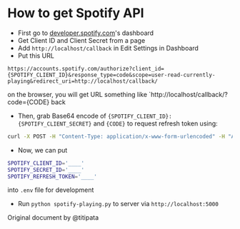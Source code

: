 # How to get Spotify API

- First go to [developer.spotify.com](https://developer.spotify.com/)'s dashboard
- Get Client ID and Client Secret from a page
- Add `http://localhost/callback` in Edit Settings in Dashboard
- Put this URL 

```
https://accounts.spotify.com/authorize?client_id={SPOTIFY_CLIENT_ID}&response_type=code&scope=user-read-currently-playing&redirect_uri=http://localhost/callback/
```

 on the browser, you will get URL something like `http://localhost/callback/?code={CODE}  back
- Then, grab Base64 encode of `{SPOTIFY_CLIENT_ID}:{SPOTIFY_CLIENT_SECRET}` and `{CODE}` to request refresh token using:

```sh
curl -X POST -H "Content-Type: application/x-www-form-urlencoded" -H "Authorization: Basic {ENCODE}" -d "grant_type=authorization_code&redirect_uri=http://localhost/callback/&code={CODE}" https://accounts.spotify.com/api/token
```

- Now, we can put

```sh
SPOTIFY_CLIENT_ID='____'
SPOTIFY_SECRET_ID='____'
SPOTIFY_REFRESH_TOKEN='____'
```

into `.env` file for development

- Run `python spotify-playing.py` to server via `http://localhost:5000`

Original document by @titipata